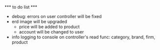 *** to do list ***

- debug: errors on user controller will be fixed
- erd image will be upgraded
    - price will be added to product
    - account will be changed to user
- info logging to console on controller's read func: category, brand, firm, product